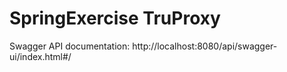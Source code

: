 # SpringExercise TruProxy

Swagger API documentation: http://localhost:8080/api/swagger-ui/index.html#/
